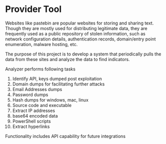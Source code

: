 # Provider Tool

Websites like pastebin are popular websites for storing and sharing text. Though they are mostly used for distributing legitimate data, they are frequently used as a public repository of stolen information, such as network configuration details, authentication records, domain/entry point enumeration, malware hosting, etc.

The purpose of this project is to develop a system that periodically pulls the data from these sites and analyze the data to find indicators.  

Analyzer performs following tasks
1. Identify API, keys dumped post exploitation
2. Domain dumps for facilitating further attacks
4. Email Addresses dumps
5. Password dumps
6. Hash dumps for windows, mac, linux
7. Source code and executable 
8. Extract IP addresses
9. base64 encoded data
10. PowerShell scripts 
11. Extract hyperlinks

Functionality includes API capability for future integrations



